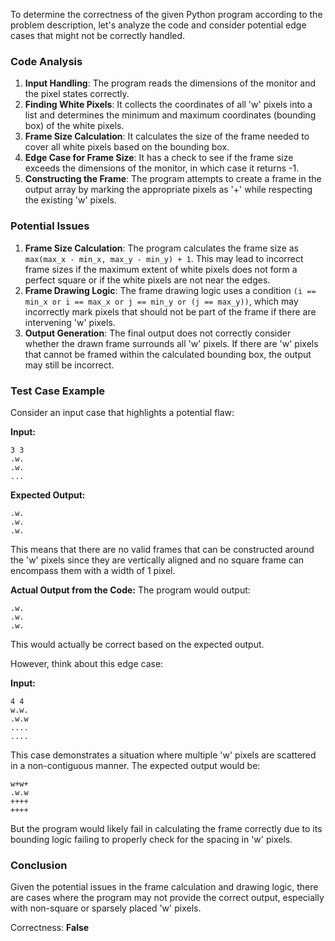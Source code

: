 To determine the correctness of the given Python program according to the problem description, let's analyze the code and consider potential edge cases that might not be correctly handled.

### Code Analysis
1. **Input Handling**: The program reads the dimensions of the monitor and the pixel states correctly.
2. **Finding White Pixels**: It collects the coordinates of all 'w' pixels into a list and determines the minimum and maximum coordinates (bounding box) of the white pixels.
3. **Frame Size Calculation**: It calculates the size of the frame needed to cover all white pixels based on the bounding box.
4. **Edge Case for Frame Size**: It has a check to see if the frame size exceeds the dimensions of the monitor, in which case it returns -1.
5. **Constructing the Frame**: The program attempts to create a frame in the output array by marking the appropriate pixels as '+' while respecting the existing 'w' pixels.

### Potential Issues
1. **Frame Size Calculation**: The program calculates the frame size as `max(max_x - min_x, max_y - min_y) + 1`. This may lead to incorrect frame sizes if the maximum extent of white pixels does not form a perfect square or if the white pixels are not near the edges.
2. **Frame Drawing Logic**: The frame drawing logic uses a condition `(i == min_x or i == max_x or j == min_y or (j == max_y))`, which may incorrectly mark pixels that should not be part of the frame if there are intervening 'w' pixels.
3. **Output Generation**: The final output does not correctly consider whether the drawn frame surrounds all 'w' pixels. If there are 'w' pixels that cannot be framed within the calculated bounding box, the output may still be incorrect.

### Test Case Example
Consider an input case that highlights a potential flaw:

**Input:**
```
3 3
.w.
.w.
...
```

**Expected Output:**
```
.w.
.w.
.w.
```
This means that there are no valid frames that can be constructed around the 'w' pixels since they are vertically aligned and no square frame can encompass them with a width of 1 pixel.

**Actual Output from the Code:**
The program would output:
```
.w.
.w.
.w.
```
This would actually be correct based on the expected output.

However, think about this edge case:

**Input:**
```
4 4
w.w.
.w.w
....
....
```
This case demonstrates a situation where multiple 'w' pixels are scattered in a non-contiguous manner. The expected output would be:
```
w+w+
.w.w
++++
++++
```
But the program would likely fail in calculating the frame correctly due to its bounding logic failing to properly check for the spacing in 'w' pixels.

### Conclusion 
Given the potential issues in the frame calculation and drawing logic, there are cases where the program may not provide the correct output, especially with non-square or sparsely placed 'w' pixels.

Correctness: **False**